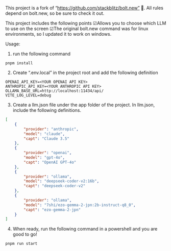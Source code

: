 This project is a fork of “https://github.com/stackblitz/bolt.new” 🚀.
All rules depend on bolt.new, so be sure to check it out.

This project includes the following points
☑Allows you to choose which LLM to use on the screen
☑The original bolt.new command was for linux environments, so I updated it to work on windows.

Usage:
1. run the following command
```ps:
pnpm install
```

2. Create “.env.local” in the project root and add the following definition
```.env.local
OPENAI_API_KEY=<YOUR OPENAI API KEY>
ANTHROPIC_API_KEY=<YOUR ANTHROPIC API KEY>
OLLAMA_BASE_URL=http://localhost:11434/api/
VITE_LOG_LEVEL=debug
```

3. Create a llm.json file under the app folder of the project. In llm.json, include the following definitions.
```app/llm.json
[
    {
        "provider": "anthropic",
        "model": "claude",
        "capt": "Claude 3.5"
    },
    {
        "provider": "openai",
        "model": "gpt-4o",
        "capt": "OpenAI GPT-4o"
    },
    {
        "provider": "ollama",
        "model": "deepseek-coder-v2:16b",
        "capt": "deepseek-coder-v2"
    },
    {
        "provider": "ollama",
        "model": "7shi/ezo-gemma-2-jpn:2b-instruct-q8_0",
        "capt": "ezo-gemma-2-jpn"
    }
]
```

4. When ready, run the following command in a powershell and you are good to go!
```
pnpm run start
```
